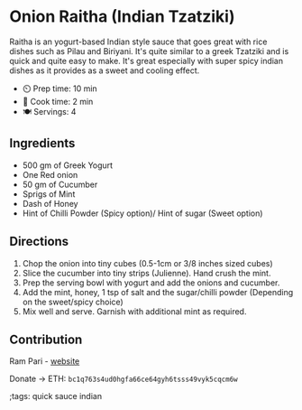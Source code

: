# Onion Raitha (Indian Tzatziki)

Raitha is an yogurt-based Indian style sauce that goes great with rice dishes such as Pilau and Biriyani. It's quite similar to
a greek Tzatziki and is quick and quite easy to make. It's great especially with super spicy indian dishes as it
provides as a sweet and cooling effect.

- ⏲️ Prep time: 10 min
- 🍳 Cook time: 2 min
- 🍽️ Servings: 4

## Ingredients

- 500 gm of Greek Yogurt
- One Red onion
- 50 gm of Cucumber
- Sprigs of Mint
- Dash of Honey
- Hint of Chilli Powder (Spicy option)/ Hint of sugar (Sweet option)

## Directions

1. Chop the onion into tiny cubes (0.5-1cm or 3/8 inches sized cubes)
2. Slice the cucumber into tiny strips (Julienne). Hand crush the mint.
3. Prep the serving bowl with yogurt and add the onions and cucumber.
4. Add the mint, honey, 1 tsp of salt and the sugar/chilli powder (Depending on the sweet/spicy choice)
5. Mix well and serve. Garnish with additional mint as required.

## Contribution

Ram Pari - [website](https://github.com/ramkpari)

Donate -> ETH: `bc1q763s4ud0hgfa66ce64gyh6tsss49vyk5cqcm6w`

;tags: quick sauce indian